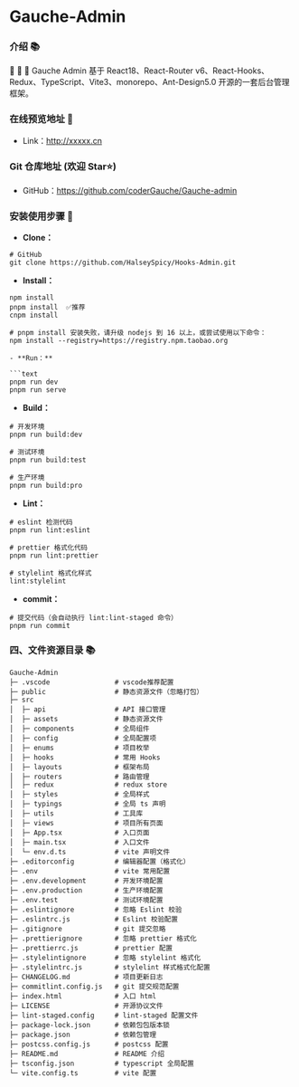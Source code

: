 # Gauche-Admin

### 介绍 :books:

:rocket: :rocket: :rocket: Gauche Admin 基于 React18、React-Router v6、React-Hooks、Redux、TypeScript、Vite3、monorepo、Ant-Design5.0 开源的一套后台管理框架。

### 在线预览地址 👀

- Link：http://xxxxx.cn

### Git 仓库地址 (欢迎 Star⭐)

- GitHub：https://github.com/coderGauche/Gauche-admin

### 安装使用步骤 📑

- **Clone：**

```text
# GitHub
git clone https://github.com/HalseySpicy/Hooks-Admin.git
```

- **Install：**

````text
npm install
pnpm install  ✅推荐
cnpm install

# pnpm install 安装失败，请升级 nodejs 到 16 以上，或尝试使用以下命令：
npm install --registry=https://registry.npm.taobao.org

- **Run：**

```text
pnpm run dev
pnpm run serve
````

- **Build：**

```text
# 开发环境
pnpm run build:dev

# 测试环境
pnpm run build:test

# 生产环境
pnpm run build:pro
```

- **Lint：**

```text
# eslint 检测代码
pnpm run lint:eslint

# prettier 格式化代码
pnpm run lint:prettier

# stylelint 格式化样式
lint:stylelint
```

- **commit：**

```text
# 提交代码（会自动执行 lint:lint-staged 命令）
pnpm run commit
```

### 四、文件资源目录 📚

```text
Gauche-Admin
├─ .vscode                # vscode推荐配置
├─ public                 # 静态资源文件（忽略打包）
├─ src
│  ├─ api                 # API 接口管理
│  ├─ assets              # 静态资源文件
│  ├─ components          # 全局组件
│  ├─ config              # 全局配置项
│  ├─ enums               # 项目枚举
│  ├─ hooks               # 常用 Hooks
│  ├─ layouts             # 框架布局
│  ├─ routers             # 路由管理
│  ├─ redux               # redux store
│  ├─ styles              # 全局样式
│  ├─ typings             # 全局 ts 声明
│  ├─ utils               # 工具库
│  ├─ views               # 项目所有页面
│  ├─ App.tsx             # 入口页面
│  ├─ main.tsx            # 入口文件
│  └─ env.d.ts            # vite 声明文件
├─ .editorconfig          # 编辑器配置（格式化）
├─ .env                   # vite 常用配置
├─ .env.development       # 开发环境配置
├─ .env.production        # 生产环境配置
├─ .env.test              # 测试环境配置
├─ .eslintignore          # 忽略 Eslint 校验
├─ .eslintrc.js           # Eslint 校验配置
├─ .gitignore             # git 提交忽略
├─ .prettierignore        # 忽略 prettier 格式化
├─ .prettierrc.js         # prettier 配置
├─ .stylelintignore       # 忽略 stylelint 格式化
├─ .stylelintrc.js        # stylelint 样式格式化配置
├─ CHANGELOG.md           # 项目更新日志
├─ commitlint.config.js   # git 提交规范配置
├─ index.html             # 入口 html
├─ LICENSE                # 开源协议文件
├─ lint-staged.config     # lint-staged 配置文件
├─ package-lock.json      # 依赖包包版本锁
├─ package.json           # 依赖包管理
├─ postcss.config.js      # postcss 配置
├─ README.md              # README 介绍
├─ tsconfig.json          # typescript 全局配置
└─ vite.config.ts         # vite 配置
```
